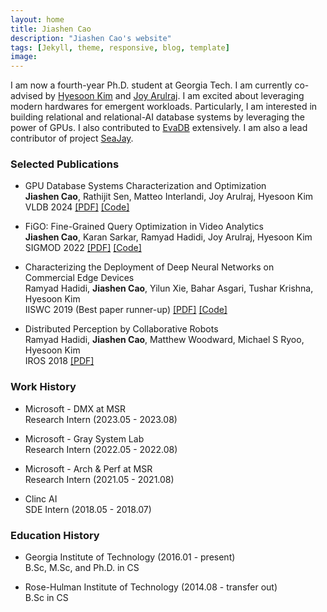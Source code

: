 ```yaml
---
layout: home
title: Jiashen Cao
description: "Jiashen Cao's website"
tags: [Jekyll, theme, responsive, blog, template]
image: 
---
```

I am now a fourth-year Ph.D. student at Georgia Tech. I am currently co-advised by [Hyesoon Kim](https://www.cc.gatech.edu/~hyesoon/)
and [Joy Arulraj](https://www.cc.gatech.edu/~jarulraj/). I am excited about leveraging modern hardwares for emergent workloads. Particularly, I am interested in building relational and relational-AI database systems by leveraging the power of GPUs. I also contributed to [EvaDB](https://github.com/georgia-tech-db/evadb) extensively. I am also a lead contributor of project [SeaJay]({{site.url}}/seajay/).

### Selected Publications

* GPU Database Systems Characterization and Optimization  
  **Jiashen Cao**, Rathijit Sen, Matteo Interlandi, Joy Arulraj, Hyesoon Kim  
  VLDB 2024 [[PDF]](https://www.vldb.org/pvldb/volumes/17/paper/GPU%20Database%20Systems%20Characterization%20and%20Optimization) [[Code]](https://github.com/jiashenC/gpudb-char-and-opt)  

* FiGO: Fine-Grained Query Optimization in Video Analytics  
  **Jiashen Cao**, Karan Sarkar, Ramyad Hadidi, Joy Arulraj, Hyesoon Kim  
  SIGMOD 2022 [[PDF]](https://dl.acm.org/doi/abs/10.1145/3514221.3517857) [[Code]](https://github.com/jiashenC/FiGO)  

* Characterizing the Deployment of Deep Neural Networks on Commercial Edge Devices  
  Ramyad Hadidi, **Jiashen Cao**, Yilun Xie, Bahar Asgari, Tushar Krishna, Hyesoon Kim  
  IISWC 2019 (Best paper runner-up) [[PDF]](https://ieeexplore.ieee.org/abstract/document/9041955) [[Code]](https://github.com/gthparch/edgeBench)  

* Distributed Perception by Collaborative Robots  
  Ramyad Hadidi, **Jiashen Cao**, Matthew Woodward, Michael S Ryoo, Hyesoon Kim  
  IROS 2018 [[PDF]](https://ieeexplore.ieee.org/abstract/document/8411096)  

### Work History

* Microsoft - DMX at MSR     
  Research Intern (2023.05 - 2023.08)  

* Microsoft - Gray System Lab  
  Research Intern (2022.05 - 2022.08)  

* Microsoft - Arch & Perf at MSR  
  Research Intern (2021.05 - 2021.08)  

* Clinc AI  
  SDE Intern (2018.05 - 2018.07)  

### Education History

* Georgia Institute of Technology (2016.01 - present)  
  B.Sc, M.Sc, and Ph.D. in CS  

* Rose-Hulman Institute of Technology (2014.08 - transfer out)  
  B.Sc in CS  